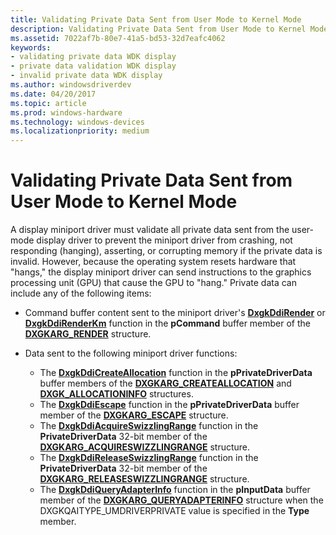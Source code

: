 ```yaml
---
title: Validating Private Data Sent from User Mode to Kernel Mode
description: Validating Private Data Sent from User Mode to Kernel Mode
ms.assetid: 7022af7b-80e7-41a5-bd53-32d7eafc4062
keywords:
- validating private data WDK display
- private data validation WDK display
- invalid private data WDK display
ms.author: windowsdriverdev
ms.date: 04/20/2017
ms.topic: article
ms.prod: windows-hardware
ms.technology: windows-devices
ms.localizationpriority: medium
---
```


# Validating Private Data Sent from User Mode to Kernel Mode


A display miniport driver must validate all private data sent from the user-mode display driver to prevent the miniport driver from crashing, not responding (hanging), asserting, or corrupting memory if the private data is invalid. However, because the operating system resets hardware that "hangs," the display miniport driver can send instructions to the graphics processing unit (GPU) that cause the GPU to "hang." Private data can include any of the following items:

-   Command buffer content sent to the miniport driver's [**DxgkDdiRender**](https://msdn.microsoft.com/library/windows/hardware/ff559793) or [**DxgkDdiRenderKm**](https://msdn.microsoft.com/library/windows/hardware/ff559800) function in the **pCommand** buffer member of the [**DXGKARG\_RENDER**](https://msdn.microsoft.com/library/windows/hardware/ff557648) structure.

-   Data sent to the following miniport driver functions:
    -   The [**DxgkDdiCreateAllocation**](https://msdn.microsoft.com/library/windows/hardware/ff559606) function in the **pPrivateDriverData** buffer members of the [**DXGKARG\_CREATEALLOCATION**](https://msdn.microsoft.com/library/windows/hardware/ff557559) and [**DXGK\_ALLOCATIONINFO**](https://msdn.microsoft.com/library/windows/hardware/ff560960) structures.
    -   The [**DxgkDdiEscape**](https://msdn.microsoft.com/library/windows/hardware/ff559653) function in the **pPrivateDriverData** buffer member of the [**DXGKARG\_ESCAPE**](https://msdn.microsoft.com/library/windows/hardware/ff557588) structure.
    -   The [**DxgkDdiAcquireSwizzlingRange**](https://msdn.microsoft.com/library/windows/hardware/ff559582) function in the **PrivateDriverData** 32-bit member of the [**DXGKARG\_ACQUIRESWIZZLINGRANGE**](https://msdn.microsoft.com/library/windows/hardware/ff557539) structure.
    -   The [**DxgkDdiReleaseSwizzlingRange**](https://msdn.microsoft.com/library/windows/hardware/ff559786) function in the **PrivateDriverData** 32-bit member of the [**DXGKARG\_RELEASESWIZZLINGRANGE**](https://msdn.microsoft.com/library/windows/hardware/ff557644) structure.
    -   The [**DxgkDdiQueryAdapterInfo**](https://msdn.microsoft.com/library/windows/hardware/ff559746) function in the **pInputData** buffer member of the [**DXGKARG\_QUERYADAPTERINFO**](https://msdn.microsoft.com/library/windows/hardware/ff557621) structure when the DXGKQAITYPE\_UMDRIVERPRIVATE value is specified in the **Type** member.

 

 





